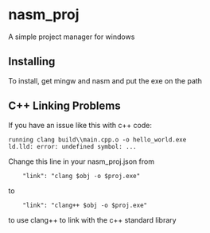 # nasm_proj

A simple project manager for windows

## Installing

To install, get mingw and nasm and put the exe on the path

## C++ Linking Problems

If you have an issue like this with c++ code:
```
running clang build\\main.cpp.o -o hello_world.exe
ld.lld: error: undefined symbol: ...
```
Change this line in your nasm_proj.json from
```
    "link": "clang $obj -o $proj.exe"
```
to
```
    "link": "clang++ $obj -o $proj.exe"
```
to use clang++ to link with the c++ standard library